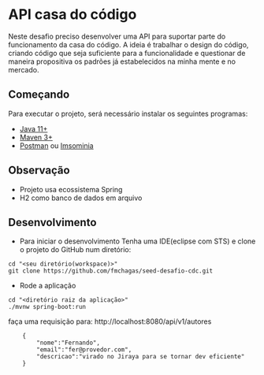 # API casa do código
  Neste desafio preciso desenvolver uma API para suportar parte do funcionamento da casa do código.
  A ideia é trabalhar o design do código, criando código que seja suficiente para a funcionalidade e questionar de maneira propositiva os padrões já estabelecidos na minha mente e no mercado.

## Começando
Para executar o projeto, será necessário instalar os seguintes programas:

- [Java 11+](https://openjdk.java.net/projects/jdk/11/)
- [Maven 3+](https://maven.apache.org/download.cgi)
- [Postman](https://www.postman.com/downloads/) ou [Imsominia](https://insomnia.rest/download)

## Observação
* Projeto usa ecossistema Spring
* H2 como banco de dados em arquivo

## Desenvolvimento

* Para iniciar o desenvolvimento Tenha uma IDE(eclipse com STS) e clone o projeto do GitHub num diretório:

```shell
cd "<seu diretório(workspace)>"
git clone https://github.com/fmchagas/seed-desafio-cdc.git
```

* Rode a aplicação

```shell
cd "<diretório raiz da aplicação>"
./mvnw spring-boot:run
```

faça uma requisição para:
http://localhost:8080/api/v1/autores

```shell
	{
		"nome":"Fernando",
		"email":"fer@provedor.com",
		"descricao":"virado no Jiraya para se tornar dev eficiente"
	}
```
